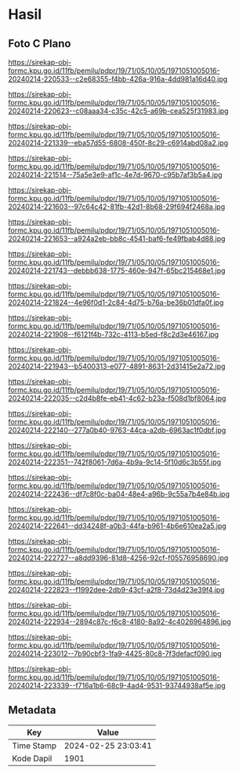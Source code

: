 # Hasil

## Foto C Plano

https://sirekap-obj-formc.kpu.go.id/11fb/pemilu/pdpr/19/71/05/10/05/1971051005016-20240214-220533--c2e68355-f4bb-426a-916a-4dd981a16d40.jpg

https://sirekap-obj-formc.kpu.go.id/11fb/pemilu/pdpr/19/71/05/10/05/1971051005016-20240214-220623--c08aaa34-c35c-42c5-a69b-cea525f31983.jpg

https://sirekap-obj-formc.kpu.go.id/11fb/pemilu/pdpr/19/71/05/10/05/1971051005016-20240214-221339--eba57d55-6808-450f-8c29-c6914abd08a2.jpg

https://sirekap-obj-formc.kpu.go.id/11fb/pemilu/pdpr/19/71/05/10/05/1971051005016-20240214-221514--75a5e3e9-af1c-4e7d-9670-c95b7af3b5a4.jpg

https://sirekap-obj-formc.kpu.go.id/11fb/pemilu/pdpr/19/71/05/10/05/1971051005016-20240214-221603--97c64c42-81fb-42d1-8b68-29f694f2468a.jpg

https://sirekap-obj-formc.kpu.go.id/11fb/pemilu/pdpr/19/71/05/10/05/1971051005016-20240214-221653--a924a2eb-bb8c-4541-baf6-fe49fbab4d88.jpg

https://sirekap-obj-formc.kpu.go.id/11fb/pemilu/pdpr/19/71/05/10/05/1971051005016-20240214-221743--debbb638-1775-460e-947f-65bc215468e1.jpg

https://sirekap-obj-formc.kpu.go.id/11fb/pemilu/pdpr/19/71/05/10/05/1971051005016-20240214-221824--4e96f0d1-2c84-4d75-b76a-be36b01dfa0f.jpg

https://sirekap-obj-formc.kpu.go.id/11fb/pemilu/pdpr/19/71/05/10/05/1971051005016-20240214-221908--f6121f4b-732c-4113-b5ed-f8c2d3e46167.jpg

https://sirekap-obj-formc.kpu.go.id/11fb/pemilu/pdpr/19/71/05/10/05/1971051005016-20240214-221943--b5400313-e077-4891-8631-2d31415e2a72.jpg

https://sirekap-obj-formc.kpu.go.id/11fb/pemilu/pdpr/19/71/05/10/05/1971051005016-20240214-222035--c2d4b8fe-eb41-4c62-b23a-f508d1bf8064.jpg

https://sirekap-obj-formc.kpu.go.id/11fb/pemilu/pdpr/19/71/05/10/05/1971051005016-20240214-222140--277a0b40-9763-44ca-a2db-6963ac1f0dbf.jpg

https://sirekap-obj-formc.kpu.go.id/11fb/pemilu/pdpr/19/71/05/10/05/1971051005016-20240214-222351--742f8061-7d6a-4b9a-9c14-5f10d6c3b55f.jpg

https://sirekap-obj-formc.kpu.go.id/11fb/pemilu/pdpr/19/71/05/10/05/1971051005016-20240214-222436--df7c8f0c-ba04-48e4-a96b-9c55a7b4e84b.jpg

https://sirekap-obj-formc.kpu.go.id/11fb/pemilu/pdpr/19/71/05/10/05/1971051005016-20240214-222641--dd34248f-a0b3-44fa-b961-4b6e610ea2a5.jpg

https://sirekap-obj-formc.kpu.go.id/11fb/pemilu/pdpr/19/71/05/10/05/1971051005016-20240214-222727--a8dd9396-81d8-4256-92cf-f05576958690.jpg

https://sirekap-obj-formc.kpu.go.id/11fb/pemilu/pdpr/19/71/05/10/05/1971051005016-20240214-222823--f1992dee-2db9-43cf-a2f8-73d4d23e39f4.jpg

https://sirekap-obj-formc.kpu.go.id/11fb/pemilu/pdpr/19/71/05/10/05/1971051005016-20240214-222934--2894c87c-f6c8-4180-8a92-4c4026964896.jpg

https://sirekap-obj-formc.kpu.go.id/11fb/pemilu/pdpr/19/71/05/10/05/1971051005016-20240214-223012--7b90cbf3-1fa9-4425-80c8-7f3defacf090.jpg

https://sirekap-obj-formc.kpu.go.id/11fb/pemilu/pdpr/19/71/05/10/05/1971051005016-20240214-223339--f716a1b6-68c9-4ad4-9531-93744938af5e.jpg


## Metadata

| Key        | Value               |
| ---------- | ------------------- |
| Time Stamp | 2024-02-25 23:03:41 |
| Kode Dapil | 1901                |



